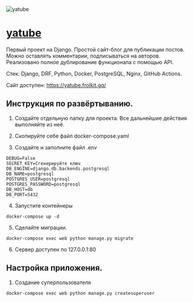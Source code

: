![yatube](https://github.com/frolkit/yatube/workflows/yatube/badge.svg)

# [yatube](https://yatube.frolkit.gq/)
Первый проект на Django. Простой сайт-блог для публикации постов. Можно оставлять комментарии, подписываться на авторов. Реализовано полное дублирование функционала с помощью API.

Стек: Django, DRF, Python, Docker, PostgreSQL, Nginx, GitHub Actions.

Сайт доступен: https://yatube.frolkit.gq/

## Инструкция по развёртыванию.
1. Создайте отдельную папку для проекта. Все дальнейшие действия выполняйте из неё.

2. Скопируйте себе файл docker-compose.yaml

3. Создайте и заполните файл .env
```
DEBUG=False
SECRET_KEY=Сгенерируйте ключ
DB_ENGINE=django.db.backends.postgresql
DB_NAME=postgresql
POSTGRES_USER=postgresql
POSTGRES_PASSWORD=postgresql
DB_HOST=db
DB_PORT=5432
```

4. Запустите контейнеры
```
docker-compose up -d
```

5. Сделайте миграции.
```
docker-compose exec web python manage.py migrate
```

6. Сервер доступен по 127.0.0.1:80

## Настройка приложения.

1. Создание суперпользователя
```
docker-compose exec web python manage.py createsuperuser
```
